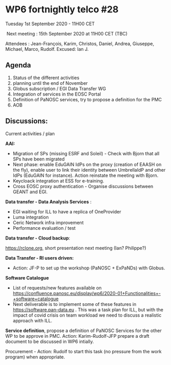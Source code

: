 #  WP6 fortnightly telco #28

Tuesday 1st September 2020 - 11H00 CET

​	Next meeting : 15th September 2020 at 11H00 CET (TBC)

Attendees :  Jean-François, Karim, Christos, Daniel,  Andrea, Giuseppe, Michael, Marco, Rudolf.
Excused:  Ian J.


## Agenda

1. Status of the different activities
2. planning until the end of November 
3. Globus subscription / EGI Data Transfer WG
4. Integration of services in the EOSC Portal 
5. Definition of PaNOSC services, try to propose a definition for the PMC 
6. AOB
## Discussions:

 Current activities / plan

**AAI:** 

- Migration of SPs (missing ESRF and Soleil)  - Check with Bjorn that all SPs have been migrated 
- Next phase: enable EduGAIN IdPs on the proxy (creation of EAASH on the fly), enable user to link their identity between UmbrellaIdP and other IdPs (EduGAIN for instance). Action reinstate the meeting with Bjorn.
- Keycloack integration at ESS for e-training.
- Cross EOSC proxy authentication - Organise discussions between GEANT and EGI.

**Data transfer - Data Analysis Services** :

- EGI waiting for ILL to have a replica of OneProvider
- Luma integration
- Ceric Network infra improvement
- Performance evaluation / test

**Data transfer - Cloud backup**:

https://rclone.org, short presentation next meeting (Ian? Philippe?)

**Data Transfer - RI users driven:**

- Action: JF-P to set up the workshop (PaNOSC + ExPaNDs) with Globus.

**Software Catalogue**

- List of requests/new features available on https://confluence.panosc.eu/display/wp6/2020-01+Functionalities+-+software+catalogue
- Next deliverable is to implement some of these features in https://software.pan-data.eu . This was a task plan for ILL, but with the impact of covid crisis on team workload we need to discuss a realistic approach with ILL.  

**Service definition**, propose a definition of PaNOSC Services for the other WP to be approve in PMC.  Action: Karim-Rudolf-JFP prepare a draft document to be discussed in WP6 intially.

Procurement - Action: Rudolf to start this task (no pressure from the work program) when appropriate.